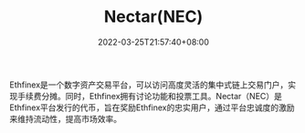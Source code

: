 ﻿---
weight: 
title: "Nectar(NEC)"
description: "Ethfinex是一个数字资产交易平台，可以访问高度灵活的集中式链上交易门户，实现手续费分摊"
date: 2022-03-25T21:57:40+08:00
lastmod: 2022-03-25T16:45:40+08:00
draft: false
authors: ["Metabd"]
featuredImage: "nectarnec.webp"
link: ""
tags: ["数字代币","Nectar(NEC)"]
categories: ["navigation"]
navigation: ["数字代币"]
lightgallery: true
toc: true
pinned: false
recommend: false
recommend1: false
---
Ethfinex是一个数字资产交易平台，可以访问高度灵活的集中式链上交易门户，实现手续费分摊。同时，Ethfinex拥有讨论功能和投票工具。Nectar（NEC）是Ethfinex平台发行的代币，旨在奖励Ethfinex的忠实用户，通过平台忠诚度的激励来维持流动性，提高市场效率。
